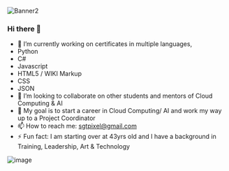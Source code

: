 ![Banner2](https://user-images.githubusercontent.com/16215523/168220601-797e639d-e328-4a3a-9210-a38c5107363b.jpg)

### Hi there 👋

- 🔭 I’m currently working on certificates in multiple languages,
- Python
- C#
- Javascript
- HTML5 / WIKI Markup
- CSS
- JSON
- 👯 I’m looking to collaborate on other students and mentors of Cloud Computing & AI
- 💬 My goal is to start a career in Cloud Computing/ AI and work my way up to a Project Coordinator
- 📫 How to reach me: sgtpixel@gmail.com
- ⚡ Fun fact: I am starting over at 43yrs old and I have a background in Training, Leadership, Art & Technology

![image](https://user-images.githubusercontent.com/16215523/155614155-65fbfa3d-b4a6-44d5-9671-844b1498539a.png)

<!--
**Tim-the-Enchanter/tim-the-enchanter** is a ✨ _special_ ✨ repository because its `README.md` (this file) appears on your GitHub profile.
- 
-->

